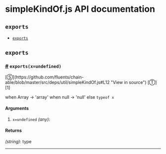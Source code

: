 # simpleKindOf.js API documentation

<!-- div class="toc-container" -->

<!-- div -->

## `exports`
* <a href="#exports">`exports`</a>

<!-- /div -->

<!-- /div -->

<!-- div class="doc-container" -->

<!-- div -->

## `exports`

<!-- div -->

<h3 id="exports"><a href="#exports">#</a>&nbsp;<code>exports(x=undefined)</code></h3>
[&#x24C8;](https://github.com/fluents/chain-able/blob/master/src/deps/util/simpleKindOf.js#L12 "View in source") [&#x24C9;][1]

when Array -> 'array' when null -> 'null' else `typeof x`

#### Arguments
1. `x=undefined` *(any)*:

#### Returns
*(string)*: type

---

<!-- /div -->

<!-- /div -->

<!-- /div -->

 [1]: #exports "Jump back to the TOC."
